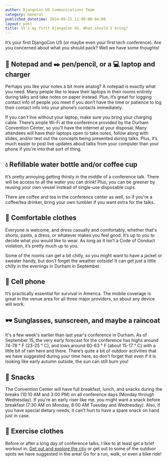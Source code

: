 ```yaml
---
author: DjangoCon US Communications Team
category: General
published_datetime: 2024-09-15 12:00:00-04:00
layout: post
title: It’s my first DjangoCon US. What should I bring?
---
```


It’s your first DjangoCon US (or maybe even your first tech conference). Are you concerned about what you should pack? Well we have some thoughts!

## 📓 Notepad and ✒️ pen/pencil, or a 💻 laptop and charger
Perhaps you like your notes a bit more analog? A notepad is exactly what you need. Many people like to leave their laptops in their rooms entirely during talks and take notes on paper instead. Plus, it’s great for logging contact info of people you meet if you don’t have the time or patience to log their contact info into your phone’s contacts immediately.

If you can't live without your laptop, make sure you bring your charging cable. There’s ample Wi-Fi at the conference provided by the Durham Convention Center, so you’ll have the internet at your disposal. Many attendees will have their laptops open to take notes, follow along with slides, and/or test out the concepts being presented during talks. Plus, it’s much easier to post live updates about talks from your computer than your phone if you’re into that sort of thing.

## 💧 Refillable water bottle and/or coffee cup
It’s pretty annoying getting thirsty in the middle of a conference talk. There will be access to all the water you can drink! Plus, you can be greener by reusing your own vessel instead of single-use disposable cups.

There are coffee and tea in the conference center as well, so if you're a coffee/tea drinker, bring your own tumbler if you want extra for the talks.

## 👕 Comfortable clothes
Everyone is welcome, and dress casually and comfortably, whether that's shorts, pants, a dress, or whatever makes you feel good. It’s up to you to decide what you would like to wear. As long as it isn’t a Code of Conduct violation, it’s pretty much up to you.

Some of the rooms can get a bit chilly, so you might want to have a jacket or sweater handy, but don't forget the weather outside!  It can get just a little chilly in the evenings in Durham in September.

## 📱 Cell phone
It’s practically essential for survival in America. The mobile coverage is great in the venue area for all three major providers, so about any device will work.

## 🕶️ Sunglasses, sunscreen, and maybe a raincoat
It's a few week's earlier than last year's conference in Durham. As of September 15, the very early forecast for the conference has highs  around 74-78 &deg; F (23-25 &deg; C), and lows around 60-63 &deg; F (about 15-17 &deg; C) with a little bit of rain here and there. There’s quite a bit of outdoor activities that we have suggested during your time here, so don't forget that even if it is looking like early autumn outside, the sun can still burn you!

## 🍿 Snacks
The Convention Center will have full breakfast, lunch, and snacks during the breaks (10:10 AM and 3:00 PM) on all conference days (Monday through Wednesday). If you’re an early riser like me, you might want a snack before breakfast (7:30 AM on Monday, 8:00 AM Tuesday and Wednesday). Also, if you have special dietary needs, it can’t hurt to have a spare snack on hand just in case.

## 🎽 Exercise clothes
Before or after a long day of conference talks, I like to at least get a brief workout in. [Get out and explore the city](/news/get-active-at-djangocon-us/) or get out to some of the outdoor spots we have suggested in the area! Go for a run, walk, or even a bike ride!
